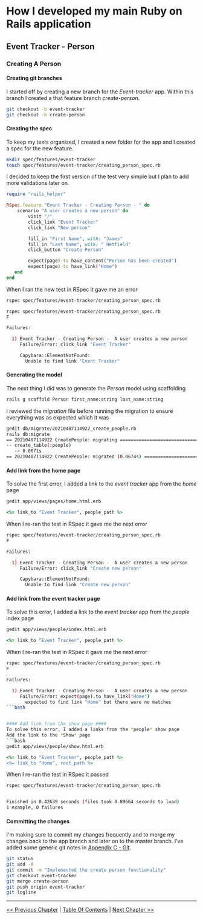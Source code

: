 # How I developed my main Ruby on Rails application #


## Event Tracker - Person ##


### Creating A Person ###


#### Creating git branches ####
I started off by creating a new branch for the *Event-tracker* app. Within this branch I created a that feature branch *create-person*. 
```bash
git checkout -b event-tracker
git checkout -b create-person
```

#### Creating the spec ####
To keep my tests organised, I created a new folder for the app and I created a spec for the new feature.
```bash
mkdir spec/features/event-tracker
touch spec/features/event-tracker/creating_person_spec.rb
```

I decided to keep the first version of the test very simple but I plan to add more validations later on.
```ruby
require "rails_helper"

RSpec.feature "Event Tracker - Creating Person - " do
    scenario "A user creates a new person" do
        visit "/"
        click_link "Event Tracker"
        click_link "New person"

        fill_in "First Name", with: "James"
        fill_in "Last Name", with: " Hetfield"
        click_button "Create Person"

        expect(page).to have_content("Person has been created")
        expect(page).to have_link("Home")
   end
end
```

When I ran the new test in RSpec it gave me an error
```bash
rspec spec/features/event-tracker/creating_person_spec.rb

rspec spec/features/event-tracker/creating_person_spec.rb
F

Failures:

  1) Event Tracker - Creating Person -  A user creates a new person
     Failure/Error: click_link "Event Tracker"

     Capybara::ElementNotFound:
       Unable to find link "Event Tracker"
```

#### Generating the model ####
The next thing I did was to generate the *Person* model using scaffolding
```bash
rails g scaffold Person first_name:string last_name:string
```

I reviewed the *migration* file before running the migration to ensure everything was as expected which it was
```bash
gedit db/migrate/20210407114922_create_people.rb
rails db:migrate
== 20210407114922 CreatePeople: migrating =====================================
-- create_table(:people)
   -> 0.0671s
== 20210407114922 CreatePeople: migrated (0.0674s) ============================
```

#### Add link from the home page ####
To solve the first error, I added a link to the *event tracker* app from the *home* page
```bash
gedit app/views/pages/home.html.erb
```

```ruby
<%= link_to "Event Tracker", people_path %>
```

When I re-ran the test in RSpec it gave me the next error
```bash
rspec spec/features/event-tracker/creating_person_spec.rb
F

Failures:

  1) Event Tracker - Creating Person -  A user creates a new person
     Failure/Error: click_link "Create new person"

     Capybara::ElementNotFound:
       Unable to find link "Create new person"
```

#### Add link from the event tracker page ####
To solve this error, I added a link to the *event tracker* app from the *people* index page
```bash
gedit app/views/people/index.html.erb
```

```ruby
<%= link_to "Event Tracker", people_path %>
```

When I re-ran the test in RSpec it gave me the next error
```bash
rspec spec/features/event-tracker/creating_person_spec.rb
F

Failures:

  1) Event Tracker - Creating Person -  A user creates a new person
     Failure/Error: expect(page).to have_link("Home")
       expected to find link "Home" but there were no matches
```bash


#### Add link from the show page ####
To solve this error, I added a links from the *people* show page
Add the link to the *Show* page
```bash
gedit app/views/people/show.html.erb
```

```ruby
<%= link_to "Event Tracker", people_path %>
<%= link_to "Home", root_path %>
```

When I re-ran the test in RSpec it passed
```bash
rspec spec/features/event-tracker/creating_person_spec.rb


Finished in 0.42639 seconds (files took 0.89664 seconds to load)
1 example, 0 failures
```

#### Committing the changes ####
I'm making sure to commit my changes frequently and to merge my changes back to the app branch and later on to the master branch.
I've added some generic git notes in [Appendix C - Git](../appendix/appendix_c_git_tot.md).

```bash
git status
git add -A 
git commit -m "Implemented the create person functionality"
git checkout event-tracker
git merge create-person
git push origin event-tracker
git logline
```


----------
[<< Previous Chapter](../section_3_event_tracker_person/3_0_event_tracker_person_toc.md) | [Table Of Contents](../how_i_developed_this_rails_application.md) | [Next Chapter >>](../section_3_event_tracker_person/3_2_creating_people_seeds_file.md)
